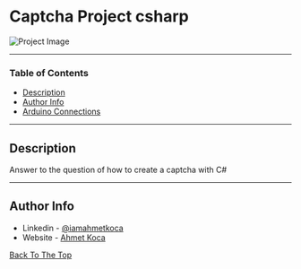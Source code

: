 # Captcha Project csharp

![Project Image](https://ahmetkoca.com.tr/github/captcha-project/captcha.png)



---

### Table of Contents


- [Description](#description)
- [Author Info](#author-info)
- [Arduino Connections](https://ahmetkoca.com.tr/github/rfid-with-csharp/arduino-connections.png)

---

## Description

Answer to the question of how to create a captcha with C#



---











## Author Info

- Linkedin - [@iamahmetkoca](https://www.linkedin.com/in/iamahmetkoca/)
- Website - [Ahmet Koca](https://ahmetkoca.com.tr)

[Back To The Top](#read-me-template)
